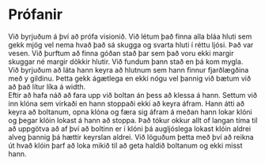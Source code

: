 # Prófanir

Við byrjuðum á því að prófa visionið. Við létum það finna alla bláa hluti sem gekk mjög vel nema hvað það sá skugga og svarta hluti í réttu ljósi. Það var vesen. Við þurftum að finna góðan stað þar sem það voru ekki margir skuggar né margir dökkir hlutir. Við fundum þann
stað en þá kom mygla.
<br>
Við byrjuðum að láta hann keyra að hlutnum sem hann finnur fjarðlægðina með y gildinu. Þetta gekk ágætlega en ekki nógu vel þannig við bætum við að það lítur líka á width.
<br>
Eftir að hafa náð að fara upp við boltan án þess að klessa á hann. Settum við inn klóna sem virkaði en hann stoppaði ekki að keyra áfram. Hann átti að keyra að boltanum, opna klóna og færa sig áfram á meðan hann lokar klóni og þegar klóin lokast á hann að stoppa. Það tókur okkur allt of langan tíma til að uppgötva að af því að boltinn er í klóni þá augljóslega lokast klóin aldrei alveg þannig þá hættir keyrslan aldrei. Við löguðum þetta með því að reikna út hvað klóin þarf að loka mikið til að geta haldið boltanum og ekki misst hann.
